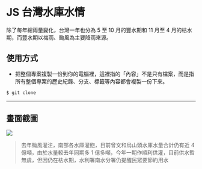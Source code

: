 # JS 台灣水庫水情

除了每年總雨量變化，台灣一年也分為 5 至 10 月的豐水期和 11 月至 4 月的枯水期，而豐水期以梅雨、颱風為主要降雨來源。

## 使用方式
- 把整個專案複製一份到你的電腦裡，這裡指的「內容」不是只有檔案，而是指所有整個專案的歷史紀錄、分支、標籤等內容都會複製一份下來。
```sh
$ git clone
```

----

## 畫面截圖
![](https://i.imgur.com/wndciQb.png)
> 去年颱風灌注，南部各水庫灌飽，目前曾文和烏山頭水庫水量合計仍有近 4 億噸，由於水量較去年同期多 1 億多噸，今年一期作順利供灌，目前供水暫無虞，但因仍在枯水期，水利署南水分署仍提醒民眾要節約用水
